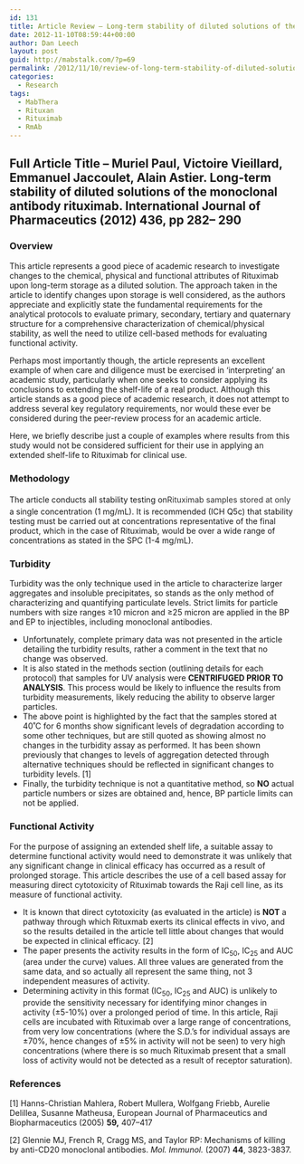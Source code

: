 ```yaml
---
id: 131
title: Article Review – Long-term stability of diluted solutions of the monoclonal antibody rituximab
date: 2012-11-10T08:59:44+00:00
author: Dan Leech
layout: post
guid: http://mabstalk.com/?p=69
permalink: /2012/11/10/review-of-long-term-stability-of-diluted-solutions-of-the-monoclonal-antibody-rituximab/
categories:
  - Research
tags:
  - MabThera
  - Rituxan
  - Rituximab
  - RmAb
---
```

## Full Article Title – Muriel Paul, Victoire Vieillard, Emmanuel Jaccoulet, Alain Astier. **Long-term stability of diluted solutions of the monoclonal antibody rituximab.** International Journal of Pharmaceutics (2012) 436, pp 282– 290

### Overview

This article represents a good piece of academic research to investigate changes to the chemical, physical and functional attributes of Rituximab upon long-term storage as a diluted solution. The approach taken in the article to identify changes upon storage is well considered, as the authors appreciate and explicitly state the fundamental requirements for the analytical protocols to evaluate primary, secondary, tertiary and quaternary structure for a comprehensive characterization of chemical/physical stability, as well the need to utilize cell-based methods for evaluating functional activity.

Perhaps most importantly though, the article represents an excellent example of when care and diligence must be exercised in ‘interpreting’ an academic study, particularly when one seeks to consider applying its conclusions to extending the shelf-life of a real product. Although this article stands as a good piece of academic research, it does not attempt to address several key regulatory requirements, nor would these ever be considered during the peer-review process for an academic article.

Here, we briefly describe just a couple of examples where results from this study would not be considered sufficient for their use in applying an extended shelf-life to Rituximab for clinical use.

### Methodology

The article conducts all stability testing on<span style="color: #333333; font-style: normal; line-height: 24px;">Rituximab samples stored at only </span>a single concentration (1 mg/mL). It is recommended (ICH Q5c) that stability testing must be carried out at concentrations representative of the final product, which in the case of Rituximab, would be over a wide range of concentrations as stated in the SPC (1-4 mg/mL).

### Turbidity

Turbidity was the only technique used in the article to characterize larger aggregates and insoluble precipitates, so stands as the only method of characterizing and quantifying particulate levels. Strict limits for particle numbers with size ranges ≥10 micron and ≥25 micron are applied in the BP and EP to injectibles, including monoclonal antibodies.

  * Unfortunately, complete primary data was not presented in the article detailing the turbidity results, rather a comment in the text that no change was observed.
  * It is also stated in the methods section (outlining details for each protocol) that samples for UV analysis were **CENTRIFUGED PRIOR TO ANALYSIS**. This process would be likely to influence the results from turbidity measurements, likely reducing the ability to observe larger particles.
  * The above point is highlighted by the fact that the samples stored at 40˚C for 6 months show significant levels of degradation according to some other techniques, but are still quoted as showing almost no changes in the turbidity assay as performed. It has been shown previously that changes to levels of aggregation detected through alternative techniques should be reflected in significant changes to turbidity levels. [1]
  * Finally, the turbidity technique is not a quantitative method, so **NO** actual particle numbers or sizes are obtained and, hence, BP particle limits can not be applied.

### Functional Activity

For the purpose of assigning an extended shelf life, a suitable assay to determine functional activity would need to demonstrate it was unlikely that any significant change in clinical efficacy has occurred as a result of prolonged storage. This article describes the use of a cell based assay for measuring direct cytotoxicity of Rituximab towards the Raji cell line, as its measure of functional activity.

  * It is known that direct cytotoxicity (as evaluated in the article) is **NOT** a pathway through which Rituxmab exerts its clinical effects in vivo, and so the results detailed in the article tell little about changes that would be expected in clinical efficacy. [2]
  * The paper presents the activity results in the form of IC<sub>50</sub>, IC<sub>25</sub> and AUC (area under the curve) values. All three values are generated from the same data, and so actually all represent the same thing, not 3 independent measures of activity.
  * Determining activity in this format (IC<sub>50</sub>, IC<sub>25</sub> and AUC) is unlikely to provide the sensitivity necessary for identifying minor changes in activity (±5-10%) over a prolonged period of time. In this article, Raji cells are incubated with Rituximab over a large range of concentrations, from very low concentrations (where the S.D.’s for individual assays are ±70%, hence changes of ±5% in activity will not be seen) to very high concentrations (where there is so much Rituximab present that a small loss of activity would not be detected as a result of receptor saturation).

### References

[1] Hanns-Christian Mahlera, Robert Mullera, Wolfgang Friebb, Aurelie Delillea, Susanne Matheusa, European Journal of Pharmaceutics and Biopharmaceutics (2005) **59,** 407–417

[2] Glennie MJ, French R, Cragg MS, and Taylor RP: Mechanisms of killing by anti-CD20 monoclonal antibodies. _Mol. Immunol._ (2007) **44**, 3823-3837.